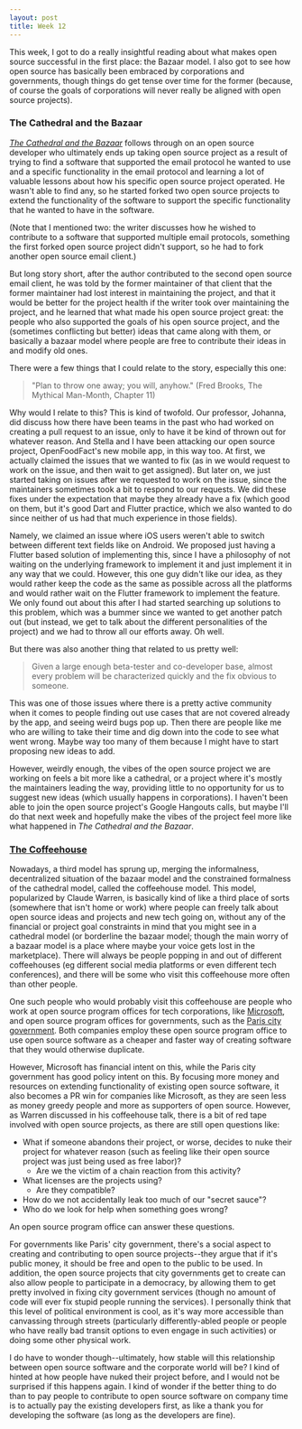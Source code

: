```yaml
---
layout: post
title: Week 12
---
```


This week, I got to do a really insightful reading about what makes open source successful in the first place: the Bazaar model. I also got to see how open source has basically been embraced by corporations and governments, though things do get tense over time for the former (because, of course the goals of corporations will never really be aligned with open source projects).

<!--more-->

### The Cathedral and the Bazaar

[*The Cathedral and the Bazaar*](http://www.catb.org/~esr/writings/cathedral-bazaar/cathedral-bazaar/ar01s04.html) follows through on an open source developer who ultimately ends up taking open source project as a result of trying to find a software that supported the email protocol he wanted to use and a specific functionality in the email protocol and learning a lot of valuable lessons about how his specific open source project operated. He wasn't able to find any, so he started forked two open source projects to extend the functionality of the software to support the specific functionality that he wanted to have in the software. 

(Note that I mentioned two: the writer discusses how he wished to contribute to a software that supported multiple email protocols, something the first forked open source project didn't support, so he had to fork another open source email client.)

But long story short, after the author contributed to the second open source email client, he was told by the former maintainer of that client that the former maintainer had lost interest in maintaining the project, and that it would be better for the project health if the writer took over maintaining the project, and he learned that what made his open source project great: the people who also supported the goals of his open source project, and the (sometimes conflicting but better) ideas that came along with them, or basically a bazaar model where people are free to contribute their ideas in and modify old ones.

There were a few things that I could relate to the story, especially this one:

> "Plan to throw one away; you will, anyhow." (Fred Brooks, The Mythical Man-Month, Chapter 11)

Why would I relate to this? This is kind of twofold. Our professor, Johanna, did discuss how there have been teams in the past who had worked on creating a pull request to an issue, only to have it be kind of thrown out for whatever reason. And Stella and I have been attacking our open source project, OpenFoodFact's new mobile app, in this way too. At first, we actually claimed the issues that we wanted to fix (as in we would request to work on the issue, and then wait to get assigned). But later on, we just started taking on issues after we requested to work on the issue, since the maintainers sometimes took a bit to respond to our requests. We did these fixes under the expectation that maybe they already have a fix (which good on them, but it's good Dart and Flutter practice, which we also wanted to do since neither of us had that much experience in those fields). 

Namely, we claimed an issue where iOS users weren't able to switch between different text fields like on Android. We proposed just having a Flutter based solution of implementing this, since I have a philosophy of not waiting on the underlying framework to implement it and just implement it in any way that we could. However, this one guy didn't like our idea, as they would rather keep the code as the same as possible across all the platforms and would rather wait on the Flutter framework to implement the feature. We only found out about this after I had started searching up solutions to this problem, which was a bummer since we wanted to get another patch out (but instead, we get to talk about the different personalities of the project) and we had to throw all our efforts away. Oh well.

But there was also another thing that related to us pretty well:

> Given a large enough beta-tester and co-developer base, almost every problem will be characterized quickly and the fix obvious to someone.

This was one of those issues where there is a pretty active community when it comes to people finding out use cases that are not covered already by the app, and seeing weird bugs pop up. Then there are people like me who are willing to take their time and dig down into the code to see what went wrong. Maybe way too many of them because I might have to start proposing new ideas to add.

However, weirdly enough, the vibes of the open source project we are working on feels a bit more like a cathedral, or a project where it's mostly the maintainers leading the way, providing little to no opportunity for us to suggest new ideas (which usually happens in corporations). I haven't been able to join the open source project's Google Hangouts calls, but maybe I'll do that next week and hopefully make the vibes of the project feel more like what happened in *The Cathedral and the Bazaar*.

### [The Coffeehouse](https://www.youtube.com/watch?v=dedoK45b1tM)

Nowadays, a third model has sprung up, merging the informalness, decentralized situation of the bazaar model and the constrained formalness of the cathedral model, called the coffeehouse model. This model, popularized by Claude Warren, is basically kind of like a third place of sorts (somewhere that isn't home or work) where people can freely talk about open source ideas and projects and new tech going on, without any of the financial or project goal constraints in mind that you might see in a cathedral model (or borderline the bazaar model; though the main worry of a bazaar model is a place where maybe your voice gets lost in the marketplace). There will always be people popping in and out of different coffeehouses (eg different social media platforms or even different tech conferences), and there will be some who visit this coffeehouse more often than other people.

One such people who would probably visit this coffeehouse are people who work at open source program offices for tech corporations, like [Microsoft](https://opensource.microsoft.com/program/), and open source program offices for governments, such as the [Paris city government](https://opensource.paris.fr/ossparis/english.html). Both companies employ these open source program office to use open source software as a cheaper and faster way of creating software that they would otherwise duplicate.

However, Microsoft has financial intent on this, while the Paris city government has good policy intent on this. By focusing more money and resources on extending functionality of existing open source software, it also becomes a PR win for companies like Microsoft, as they are seen less as money greedy people and more as supporters of open source. However, as Warren discussed in his coffeehouse talk, there is a bit of red tape involved with open source projects, as there are still open questions like:

- What if someone abandons their project, or worse, decides to nuke their project for whatever reason (such as feeling like their open source project was just being used as free labor)?
  - Are we the victim of a chain reaction from this activity?
- What licenses are the projects using?
  - Are they compatible?
- How do we not accidentally leak too much of our "secret sauce"?
- Who do we look for help when something goes wrong?

An open source program office can answer these questions.

For governments like Paris' city government, there's a social aspect to creating and contributing to open source projects--they argue that if it's public money, it should be free and open to the public to be used. In addition, the open source projects that city governments get to create can also allow people to participate in a democracy, by allowing them to get pretty involved in fixing city government services (though no amount of code will ever fix stupid people running the services). I personally think that this level of political environment is cool, as it's way more accessible than canvassing through streets (particularly differently-abled people or people who have really bad transit options to even engage in such activities) or doing some other physical work.

I do have to wonder though--ultimately, how stable will this relationship between open source software and the corporate world will be? I kind of hinted at how people have nuked their project before, and I would not be surprised if this happens again. I kind of wonder if the better thing to do than to pay people to contribute to open source software on company time is to actually pay the existing developers first, as like a thank you for developing the software (as long as the developers are fine).